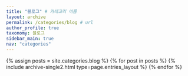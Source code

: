 ```yaml
---
title: "블로그" # 카테고리 이름
layout: archive
permalink: /categories/blog # url
author_profile: true
taxonomy: 블로그
sidebar_main: true
nav: "categories"
---
```


{% assign posts = site.categories.blog %}
{% for post in posts %} {% include archive-single2.html type=page.entries_layout %} {% endfor %}